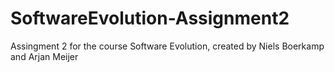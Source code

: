 # SoftwareEvolution-Assignment2
Assingment 2 for the course Software Evolution, created by Niels Boerkamp and Arjan Meijer
